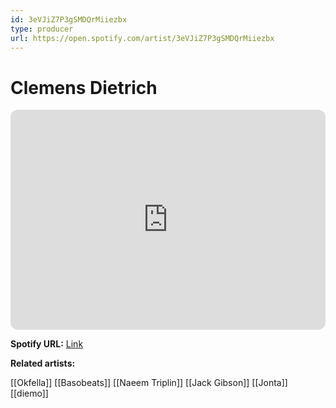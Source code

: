 ```yaml
---
id: 3eVJiZ7P3gSMDQrMiiezbx
type: producer
url: https://open.spotify.com/artist/3eVJiZ7P3gSMDQrMiiezbx
---
```

# Clemens Dietrich

<iframe style="border-radius:12px" src="https://open.spotify.com/embed/artist/3eVJiZ7P3gSMDQrMiiezbx" width="100%" height="352" frameBorder="0" allowfullscreen="" allow="autoplay; clipboard-write; encrypted-media; fullscreen; picture-in-picture" loading="lazy"></iframe>

**Spotify URL:** [Link](https://open.spotify.com/artist/3eVJiZ7P3gSMDQrMiiezbx)

**Related artists:**

[[Okfella]]
[[Basobeats]]
[[Naeem Triplin]]
[[Jack Gibson]]
[[Jonta]]
[[diemo]]
